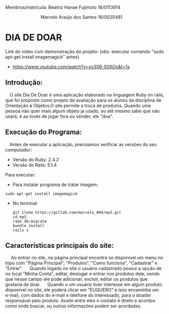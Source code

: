 Membros/matrícula: Beatriz Hanae Fujimoto 16/0113814  
<td>&emsp;</td><td>&emsp;</td><td>&emsp;</td><td>&emsp;</td><td>&emsp;</td><td>&emsp;</td><td>&emsp;</td><td>&emsp;</td>Marcelo Araújo dos Santos 16/0035481           

# DIA DE DOAR

Link do vídeo com demonstração do projeto: (obs: executar comando "sudo apt-get install imagemagick" antes)
* https://www.youtube.com/watch?v=sv3XB-S0XOo&t=1s


## Introdução:
<td>&emsp;</td>O site Dia De Doar é uma aplicação elaborado na linguagem Ruby on rails, que foi proposto como projeto de avaliação para os alunos da disciplina de Orientação à Objetos.O site permite a troca de produtos. Quando uma pessoa não quer mais algum objeto ja usado, ou até mesmo sabe que não usará, e ao invés de jogar fora ou vender, ele "doa".

## Execução do Programa:
<td>&emsp;</td>Antes de executar a aplicação, precisamos verificar as versões do seu computador:

* Versão do Ruby:   2.4.2
* Versão do Rails:  5.1.4

Para executar:

* Para instalar programa de tratar imagem:

 `sudo apt-get install imagemagick`

* No terminal:

  `git clone https://gitlab.com/marcelo_604/ep3.git `  
  `cd ep3`  
  `rake db:migrate`  
  `bundle install`  
  `rails s`  


## Características principais do site:

<td>&emsp;</td> Ao entrar no site, na página principal encontra se disponível um menu no topo com "Página Principal", "Produtos", "Como funciona", "Cadastrar" e "Entrar".

<td>&emsp;</td> Quando logado no site o usuário cadastrado possui a opção de no local "Minha Conta", editar, deslogar e  entrar nos produtos dele, sendo que nesse campo ele pode adicionar, excluir, editar os produtos que gostaria de doar.

<td>&emsp;</td> Quando o um usuário tiver interesse em algum produto disponível no site, ele poderá clicar em "EUQUERO" e isso encaminha um e-mail, com dados do e-mail e telefone do interessado, para o doador responsável pelo produto. Assim entre eles o contato é direto e acordos como onde buscar, ou outras informações podem ser acordadas.  


